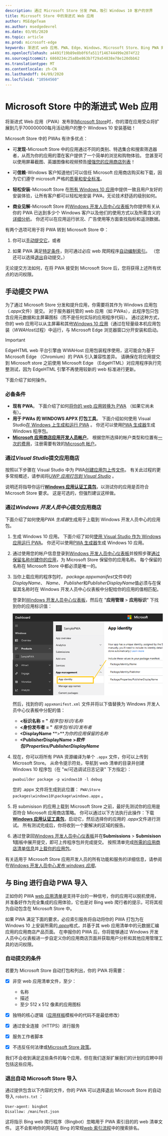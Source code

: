 ```yaml
---
description: 通过 Microsoft Store 分发 PWA，吸引 Windows 10 客户的世界
title: Microsoft Store 中的渐进式 Web 应用
author: MSEdgeTeam
ms.author: msedgedevrel
ms.date: 03/05/2020
ms.topic: article
ms.prod: microsoft-edge
keywords: 渐进式 web 应用、PWA、Edge、Windows、Microsoft Store、Bing PWA 索引
ms.openlocfilehash: a4491f19b89e8b0f6fa511f146744499e2074f22
ms.sourcegitcommit: 6860234c25a8be863b7f29a54838e78e120dbb62
ms.translationtype: MT
ms.contentlocale: zh-CN
ms.lasthandoff: 04/09/2020
ms.locfileid: "10564560"
---
```

# Microsoft Store 中的渐进式 Web 应用

将渐进式 Web 应用（PWA）发布到[Microsoft Store](https://developer.microsoft.com/store)时，你的潜在应用受众将扩展到几乎700000000每月活动用户的整个 Windows 10 安装基础！ 

Microsoft Store 中的 PWAs 有许多优点：

- 可**发现**-Microsoft Store 中的应用通过不同的类别、特选集合和搜索筛选器者，从而为你的应用的潜在客户提供了一个简单的浏览和购物体验。 您甚至可以使用屏幕截图、英雄图像和视频预告[增强您的应用商店列表](/windows/uwp/publish/app-screenshots-and-images)！

- 可**信赖**-Windows 客户知道他们可以信任 Microsoft 应用商店购买和下载，因为它们遵守 microsoft 严格的[质量和安全标准](/legal/windows/agreements/store-policies)。

- **轻松安装**-Microsoft Store 在[所有 Windows 10 应用](https://www.microsoft.com/store/apps/windows?icid=CNavAppsWindowsApps)中提供一致且用户友好的安装体验，让所有客户都可以轻松地安装 PWA，无论技术舒适的级别如何。

- **商业见解**-Microsoft Store 的[Windows 开发人员中心仪表板](/windows/uwp/publish/using-the-windows-dev-center-dashboard)为你提供有关从你的 PWA 已达到多少个 Windows 客户以及他们的使用方式以及所需含义的[详细分析](/windows/uwp/publish/analytics)。 你还可以在应用运行状况、广告使用等方面查找指标和遥测数据。

有两个选项可用于将 PWA 转到 Microsoft Store 中：

1. 你可以[手动提交它](#submitting-your-pwa-manually)，或者

2. 如果 PWA 满足[特定条件](#criteria-for-automatic-submission)，则可通过必应 web 爬网程序[自动编制索引](#automatic-pwa-importing-with-bing)。 （您还可以选择[退出](#opting-out-of-automatic-microsoft-store-import)自动提交。）

无论提交方法如何，在将 PWA 接受到 Microsoft Store 后，您将获得上述所有优点的访问权限。

## 手动提交 PWA

为了通过 Microsoft Store 分发和提升应用，你需要将其作为 Windows 应用包（*.appx*文件）提交。  对于服务器托管的 web 应用（如 PWAs），此程序包只包含应用元数据和主屏幕图标（而不是任何实际的应用程序代码）。 通过这种方式，你的 web 应用可以从主屏幕和其他[Windows 10 应用](/windows/uwp/get-started/whats-a-uwp)（通过在轻量级本机应用包装（*WWAHost*过程）中运行，与 Microsoft Edge 浏览器窗口分开安装和启动。  

> [!IMPORTANT]
> EdgeHTML web 平台引擎由 WWAHost 应用包装程序使用，这可能会为基于 Microsoft Edge （Chromium）的 PWA 引入兼容性差异。  请确保在将应用提交到 Microsoft store 之前使用 Microsoft Edge （EdgeHTML）对应用程序执行完整测试，因为 EdgeHTML 引擎不再使用较新的 web 标准进行更新。  

下面介绍了如何操作。

### 必备条件

- **现有 PWA**。 下面介绍了如何[将你的 web 应用转换为 PWA](./get-started.md) （如果它尚未有）。 
- **用于 PWAs 的 WINDOWS APPX 打包工具**。 下面介绍如何使用 Visual Studio[在 Windows 上生成和运行 PWA](./windows-features.md) 。 你还可以使用[PWA 生成器](https://www.pwabuilder.com/)生成 Windows 程序包。
- [**Microsoft 应用商店应用开发人员帐户**](/windows/uwp/publish/opening-a-developer-account)。 根据您所选择的帐户类型和位置有[一次的费用](/windows/uwp/publish/account-types-locations-and-fees)，注册需要有效的[Microsoft 帐户](https://account.microsoft.com/)。


### 通过*Visual Studio*提交应用商店 

按照以下步骤在 Visual Studio 中为 PWA[创建应用包上传文件](/windows/uwp/packaging/packaging-uwp-apps#create-an-app-package-upload-file)。 有关此过程的更多常规概述，请参阅将[*UWP 应用打包到 Visual Studio*](/windows/uwp/packaging/packaging-uwp-apps) 。

说明还将指导你运行[**Windows 应用认证工具包**](https://developer.microsoft.com/windows/develop/app-certification-kit)，以测试你的应用是否符合 Microsoft Store 要求。 这是可选的，但强烈建议这样做。

### 通过*Windows 开发人员中心*提交应用商店

下面介绍了如何使用*PWA 生成器*生成用于上载到 Windows 开发人员中心的应用包。

1. 生成 Windows 10 应用。 下面介绍了如何[使用 Visual Studio 作为 Windows 应用运行 PWA](./windows-features.md)。 你还可以使用[PWA 生成器](https://www.pwabuilder.com/)生成 Windows 10 应用。

2. 通过使用您的帐户信息登录到[Windows 开发人员中心仪表板](https://developer.microsoft.com/dashboard/windows/overview)并按照步骤[通过保留名称创建你的应用](/windows/uwp/publish/create-your-app-by-reserving-a-name)，为 Microsoft Store 保留你的应用名称。 每个保留的名称在 Microsoft Store 中都必须是唯一的。

3. 当你上载应用的程序包时， *package.appxmanifest*文件中的*DisplayName*、 *Name*、 *Publisher*和*PublisherDisplayName*值必须与在保留其名称时在 Windows 开发人员中心仪表板中分配给你的应用的值相匹配。 

    登录到[Windows 开发人员中心仪表板](https://developer.microsoft.com/dashboard/windows/overview)，然后在 "**应用管理**  >  **应用标识**" 下找到你的应用标识值：

    ![Windows 开发人员中心仪表板，应用标识设置](./media/dashboard-app-identity.png)

    然后，找到你的 `appxmanifest.xml` 文件并将以下值替换为 Windows 开发人员中心仪表板中分配的值：

    - **<标识名称 = "** *程序包/标识/名称*
    - **<身份发布者 = "** *程序包/标识/发布者*
    - **<DisplayName** **>***为你的应用保留的名称* 
    - **<PublisherDisplayName** **>***软件包/Properties/PublisherDisplayName***</PublisherDisplayName>**

4. 现在，你可以将所有 PWA 资源编译为单个 `.appx` 文件，你可以上传到 Microsoft Store。 从命令提示符处，导航到 web 清单的目录并创建 Windows 10 程序包（在 "w/可选调试日志记录" 下方指定）：

    ```
    pwabuilder package -p windows10 -l debug
    ```

    您的 .appx 文件将生成到此位置： `PWA\Store packages\windows10\package\windows.appx` 。

5. 将 submisison 的应用上载到 Microsoft Store 之前，最好先测试你的应用是否符合 Microsoft 应用商店策略。 你可以通过以下方法执行此操作：下载[**Windows 应用认证工具包**](https://developer.microsoft.com/windows/develop/app-certification-kit)，启动它，然后选择你的应用的 *.appx*文件进行测试。 所有测试完成后，你将收到一个要解决的区域的报告。

6. 通过登录回[Windows 开发人员中心仪表板](https://developer.microsoft.com/dashboard/windows/overview)并在**Submissions**  >  **Submisison 1**面板中展开提交，即可上传程序包并完成提交。 按照清单完成[所需的应用商店清单信息](/windows/uwp/publish/app-submissions)并[上载你的应用包](/windows/uwp/publish/upload-app-packages)。

有关适用于 Microsoft Store 应用开发人员的所有功能和服务的详细信息，请参阅在[Windows 开发人员中心](https://developer.microsoft.com/windows)[*发布 windows 应用*](https://developer.microsoft.com/store/publish-apps)。

## 与 Bing 进行自动 PWA 导入

正如你的 PWA [web 应用清单](https://developer.mozilla.org/docs/Web/Manifest)是支持平台的一种信号，你的应用可以脱机使用，并准备好作为完全集成的应用体验，它也是对 Bing web 爬行者的提示，可将其视为自动包含在 Microsoft Store 中。 

如果 PWA 满足下面的要求，必应索引服务将自动将你的 PWA 打包为在 Windows 10 上安装所需的[*.appx*](#submitting-your-pwa-manually)格式，并基于其 web 应用清单中的元数据汇编应用的应用商店产品页面。 在申报你的 PWA 后，你将能够通过 Windows 开发人员中心仪表板进一步自定义你的应用商店页面并获取用户分析和其他应用管理工具的访问权限。

### 自动提交的条件

若要为 Microsoft Store 自动打包和列出，你的 PWA 将需要：

- [X] 非空 web 应用清单文件，至少：

  - 名称
  - 描述
  - 至少 512 x 512 像素的应用图标

- [X] 独特的核心逻辑（[应用样板](https://en.wikipedia.org/wiki/Boilerplate_code)模板中的代码不是最低修改）

- [X] 通过安全连接（HTTPS）进行服务

- [X] 服务工作者脚本

- [X] 不违反任何法律或[Microsoft Store 政策](/legal/windows/agreements/store-policies)。

我们不会收到满足这些条件的每个应用，但在我们逐渐扩展我们的计划的应聘中将包括这些应用。

### 退出自动 Microsoft Store 导入

通过提供包含以下内容的文件，你的 PWA 可以选择退出 Microsoft Store 的自动导入 `robots.txt` ：

```
User-agent: bingbot
Disallow: /manifest.json
```

这将指示 Bing web 爬行程序（Bingbot）忽略用于 PWA 索引目的的 web 清单文件。 这不会影响你的网站在 Bing 的常规[web 索引流程](https://www.bing.com/webmaster/help/help-center-661b2d18)中的搜索排名。
